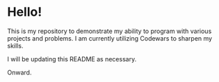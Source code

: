 # Hello!

This is my repository to demonstrate my ability to program with various projects and problems. I am currently utilizing Codewars to sharpen my skills. 

I will be updating this README as necessary. 

Onward.
